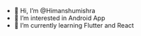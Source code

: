 - 👋 Hi, I’m @Himanshumishra
- 👀 I’m interested in Android App 
- 🌱 I’m currently learning Flutter and React



<!---
Himanshumishra14/Himanshumishra14 is a ✨ special ✨ repository because its `README.md` (this file) appears on your GitHub profile.
You can click the Preview link to take a look at your changes.
--->
